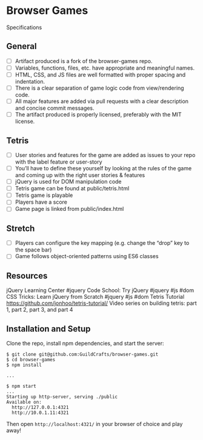# Browser Games

Specifications

## General

- [ ] Artifact produced is a fork of the browser-games repo.
- [ ] Variables, functions, files, etc. have appropriate and meaningful names.
- [ ] HTML, CSS, and JS files are well formatted with proper spacing and indentation.
- [ ] There is a clear separation of game logic code from view/rendering code.
- [ ] All major features are added via pull requests with a clear description and concise commit messages.
- [ ] The artifact produced is properly licensed, preferably with the MIT license.

## Tetris

- [ ] User stories and features for the game are added as issues to your repo with the label feature or user-story 
- [ ] You’ll have to define these yourself by looking at the rules of the game and coming up with the right user stories & features
- [ ] jQuery is used for DOM manipulation code
- [ ] Tetris game can be found at public/tetris.html
- [ ] Tetris game is playable
- [ ] Players have a score
- [ ] Game page is linked from public/index.html

## Stretch

- [ ] Players can configure the key mapping (e.g. change the “drop” key to the space bar)
- [ ] Game follows object-oriented patterns using ES6 classes

## Resources

jQuery Learning Center #jquery
Code School: Try jQuery #jquery #js #dom
CSS Tricks: Learn jQuery from Scratch #jquery #js #dom
Tetris Tutorial https://github.com/jonhoo/tetris-tutorial/
Video series on building tetris: part 1, part 2, part 3, and part 4

## Installation and Setup

Clone the repo, install npm dependencies, and start the server:

```shell-session
$ git clone git@github.com:GuildCrafts/browser-games.git
$ cd browser-games
$ npm install

...

$ npm start
...
Starting up http-server, serving ./public
Available on:
  http://127.0.0.1:4321
  http://10.0.1.11:4321
```

Then open `http://localhost:4321/` in your browser of choice and play away!
